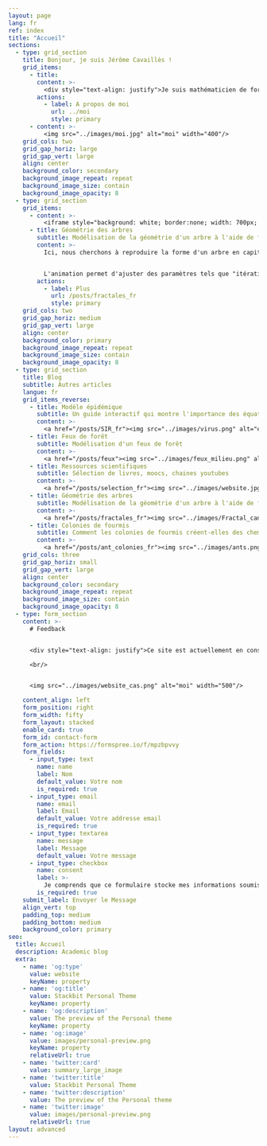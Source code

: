 ```yaml
---
layout: page
lang: fr
ref: index
title: "Accueil"
sections:
  - type: grid_section
    title: Bonjour, je suis Jérôme Cavaillès !
    grid_items:
      - title: 
        content: >-
          <div style="text-align: justify">Je suis mathématicien de formation et je suis actuellement en postdoctorat en biologie/écologie. Ma recherche se concentre sur le développement de modèles mathématiques pour comprendre la structure des écosystèmes face aux changements environnementaux. Mon objectif ultime est de contribuer à une théorie transdisciplinaire des systèmes dans des environnements changeants. Ma question principale est la suivante : quelles stratégies les organismes emploient-ils pour prospérer dans des environnements dynamiques ? Mon approche consiste à modeliser des problèmes spécifiques dans des domaines comme l'écologie, idéalement avec des applications pratiques pour la vie quotidienne. Pas à pas, j'espère assimiler différents concepts, tels que la résilience ou l'autorégulation, dans un cadre mathématique plus général.</div>
        actions:
          - label: A propos de moi
            url: ../moi
            style: primary
      - content: >-
          <img src="../images/moi.jpg" alt="moi" width="400"/>
    grid_cols: two
    grid_gap_horiz: large
    grid_gap_vert: large
    align: center
    background_color: secondary
    background_image_repeat: repeat
    background_image_size: contain
    background_image_opacity: 8
  - type: grid_section
    grid_items:
      - content: >-
          <iframe style="background: white; border:none; width: 700px; height: 900px ; frameborder: 0 ; zoom: 0.8; -moz-transform: scale(0.8); -moz-transform-origin: 0 0;" scrolling="no" src="../../simulations/tree_central_fr.html" ></iframe>
      - title: Géométrie des arbres
        subtitle: Modélisation de la géométrie d'un arbre à l'aide de fractales.
        content: >-
          Ici, nous cherchons à reproduire la forme d'un arbre en capitalisant sur la similitude des processus de ramification à différentes échelles. En observant un arbre, nous constatons qu'à partir du tronc, de multiples branches émergent, chacune s'apparentant à un petit tronc donnant naissance à des branches plus petites. Ce principe récursif guide l'opération itérative, créant des branches de plus en plus petites.


          L'animation permet d'ajuster des paramètres tels que "itérations" pour dessiner plus de branches, "décroissance" pour signifier les différences d'échelle, et "angle" pour spécifier l'angle de ramification.
        actions:
          - label: Plus
            url: /posts/fractales_fr
            style: primary
    grid_cols: two
    grid_gap_horiz: medium
    grid_gap_vert: large
    align: center
    background_color: primary
    background_image_repeat: repeat
    background_image_size: contain
    background_image_opacity: 8
  - type: grid_section
    title: Blog
    subtitle: Autres articles
    langue: fr
    grid_items_reverse:
      - title: Modèle épidémique
        subtitle: Un guide interactif qui montre l'importance des équations différentielles.
        content: >- 
          <a href="/posts/SIR_fr"><img src="../images/virus.png" alt="epidemy"></a>
      - title: Feux de forêt
        subtitle: Modélisation d'un feux de forêt
        content: >- 
          <a href="/posts/feux"><img src="../images/feux_milieu.png" alt="forest fire"></a>
      - title: Ressources scientifiques
        subtitle: Sélection de livres, moocs, chaines youtubes
        content: >- 
          <a href="/posts/selection_fr"><img src="../images/website.jpg" alt="ressources"></a>
      - title: Géométrie des arbres
        subtitle: Modélisation de la géométrie d'un arbre à l'aide de fractales.
        content: >- 
          <a href="/posts/fractales_fr"><img src="../images/Fractal_canopy.svg.png" alt="tree fractal"></a>
      - title: Colonies de fourmis
        subtitle: Comment les colonies de fourmis créent-elles des chemins intelligents ?
        content: >- 
          <a href="/posts/ant_colonies_fr"><img src="../images/ants.png" alt="ants"></a>
    grid_cols: three
    grid_gap_horiz: small
    grid_gap_vert: large
    align: center
    background_color: secondary
    background_image_repeat: repeat
    background_image_size: contain
    background_image_opacity: 8
  - type: form_section
    content: >-
      # Feedback


      <div style="text-align: justify">Ce site est actuellement en construction, et j'apprécie grandement tous les opinions et conseils pour améliorer sa clarté et sa pédagogie. N'hésitez pas à partager vos idées d'articles ou de nouvelles simulations. Je serais enchanté d'interagir avec vous afin de les intégrer au site. Merci d'avance pour votre contribution !</div>      

      <br/>      


      <img src="../images/website_cas.png" alt="moi" width="500"/>

    content_align: left
    form_position: right
    form_width: fifty
    form_layout: stacked
    enable_card: true
    form_id: contact-form
    form_action: https://formspree.io/f/mpzbpvvy
    form_fields:
      - input_type: text
        name: name
        label: Nom
        default_value: Votre nom
        is_required: true
      - input_type: email
        name: email
        label: Email
        default_value: Votre addresse email
        is_required: true
      - input_type: textarea
        name: message
        label: Message
        default_value: Votre message
      - input_type: checkbox
        name: consent
        label: >-
          Je comprends que ce formulaire stocke mes informations soumises pour que je puisse être contacté.
        is_required: true
    submit_label: Envoyer le Message
    align_vert: top
    padding_top: medium
    padding_bottom: medium
    background_color: primary
seo:
  title: Accueil
  description: Academic blog
  extra:
    - name: 'og:type'
      value: website
      keyName: property
    - name: 'og:title'
      value: Stackbit Personal Theme
      keyName: property
    - name: 'og:description'
      value: The preview of the Personal theme
      keyName: property
    - name: 'og:image'
      value: images/personal-preview.png
      keyName: property
      relativeUrl: true
    - name: 'twitter:card'
      value: summary_large_image
    - name: 'twitter:title'
      value: Stackbit Personal Theme
    - name: 'twitter:description'
      value: The preview of the Personal theme
    - name: 'twitter:image'
      value: images/personal-preview.png
      relativeUrl: true
layout: advanced
---
```



<!-- Global site tag (gtag.js) - Google Analytics -->
<script async src="https://www.googletagmanager.com/gtag/js?id=G-VPTWJKGKTG"></script>
<script>
  window.dataLayer = window.dataLayer || [];
  function gtag(){dataLayer.push(arguments);}
  gtag('js', new Date());

  gtag('config', 'G-VPTWJKGKTG');
</script>
